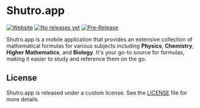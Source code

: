 # Shutro.app

[![Website](https://img.shields.io/badge/Website-Shutro.app-brightgreen)](https://shutro.netlify.app)
[![No releases yet](https://img.shields.io/badge/releases-no%20releases%20yet-lightgrey.svg)](https://github.com/Omnyrix/Shutro.App/releases)
[![Pre-Release](https://img.shields.io/badge/pre--release-v0.0.3--beta1-blue)](https://github.com/Omnyrix/Shutro.App/releases/tag/v0.0.3-beta-1)

Shutro.app is a mobile application that provides an extensive collection of mathematical formulas for various subjects including **Physics**, **Chemistry**, **Higher Mathematics**, and **Biology**. It's your go-to source for formulas, making it easier to study and reference them on the go.

## License

Shutro.app is released under a custom license. See the [LICENSE](LICENSE) file for more details.
